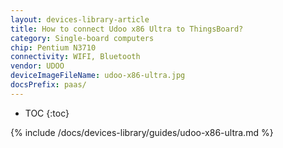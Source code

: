 ```yaml
---
layout: devices-library-article
title: How to connect Udoo x86 Ultra to ThingsBoard?
category: Single-board computers
chip: Pentium N3710
connectivity: WIFI, Bluetooth
vendor: UDOO
deviceImageFileName: udoo-x86-ultra.jpg
docsPrefix: paas/
---
```



* TOC
{:toc}

{% include /docs/devices-library/guides/udoo-x86-ultra.md %}